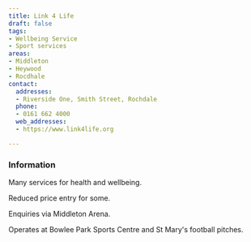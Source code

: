 ```yaml
---
title: Link 4 Life
draft: false
tags:
- Wellbeing Service
- Sport services
areas:
- Middleton
- Heywood
- Rocdhale
contact:
  addresses:
  - Riverside One, Smith Street, Rochdale
  phone:
  - 0161 662 4000
  web_addresses:
  - https://www.link4life.org

---
```


### Information
Many services for health and wellbeing.

Reduced price entry for some.

Enquiries via Middleton Arena.

Operates at Bowlee Park Sports Centre and
St Mary's football pitches.
